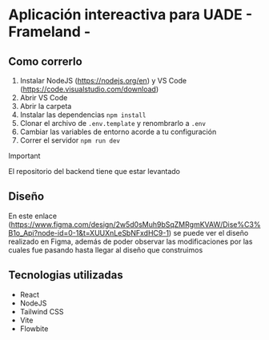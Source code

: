 # Aplicación intereactiva para UADE - Frameland -

## Como correrlo

1. Instalar NodeJS (https://nodejs.org/en) y VS Code (https://code.visualstudio.com/download)
2. Abrir VS Code
3. Abrir la carpeta
4. Instalar las dependencias `npm install`
5. Clonar el archivo de `.env.template` y renombrarlo a `.env`
6. Cambiar las variables de entorno acorde a tu configuración
7. Correr el servidor `npm run dev`

> [!IMPORTANT]
> El repositorio del backend tiene que estar levantado

## Diseño
En este enlace (https://www.figma.com/design/2w5d0sMuh9bSqZMRgmKVAW/Dise%C3%B1o_Api?node-id=0-1&t=XUUXnLeSbNFxdHC9-1) se puede ver el diseño realizado en Figma, además de poder observar las modificaciones por las cuales fue pasando hasta llegar al diseño que construimos


## Tecnologias utilizadas
- React
- NodeJS
- Tailwind CSS
- Vite
- Flowbite
